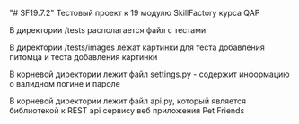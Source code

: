 "# SF19.7.2" 
Тестовый проект к 19 модулю SkillFactory курса QAP

В директории /tests располагается файл с тестами

В директории /tests/images лежат картинки для теста добавления питомца и теста добавления картинки

В корневой директории лежит файл settings.py - содержит информацию о валидном логине и пароле

В корневой директории лежит файл api.py, который является библиотекой к REST api сервису веб приложения Pet Friends
